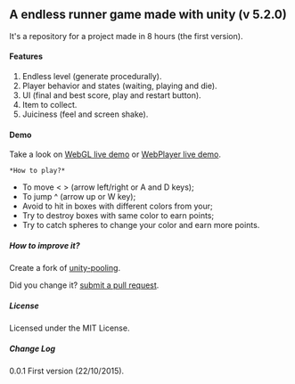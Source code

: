 ## A endless runner game made with unity (v 5.2.0)

It's a repository for a project made in 8 hours (the first version).

#### Features 

1. Endless level (generate procedurally).
2. Player behavior and states (waiting, playing and die).
3. UI (final and best score, play and restart button).
4. Item to collect.
5. Juiciness (feel and screen shake).

#### Demo

Take a look on [WebGL live demo](https://rawgit.com/joaokucera//unity-endless-runner/master/demo-webgl/index.html) or [WebPlayer live demo](https://rawgit.com/joaokucera//unity-endless-runner/master/demo-webplayer/demo.html).

`*How to play?*`

- To move < > (arrow left/right or A and D keys);
- To jump ^ (arrow up or W key);
- Avoid to hit in boxes with different colors from your;
- Try to destroy boxes with same color to earn points;
- Try to catch spheres to change your color and earn more points.

##### How to improve it?

Create a fork of [unity-pooling](https://github.com/joaokucera/unity-endless-runner/fork). 

Did you change it? [submit a pull request](https://github.com/joaokucera//unity-endless-runner/pull/new/master).

##### License

Licensed under the MIT License.

##### Change Log

0.0.1 First version (22/10/2015).